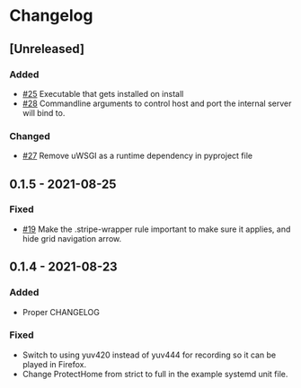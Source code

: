 # Changelog

## [Unreleased]

### Added

-   [#25](https://github.com/MetaProvide/talked/issues/25) Executable that gets installed on install
-   [#28](https://github.com/MetaProvide/talked/issues/28) Commandline arguments to control host and port the internal server will bind to.

### Changed

-   [#27](https://github.com/MetaProvide/talked/issues/27) Remove uWSGI as a runtime dependency in pyproject file

## 0.1.5 - 2021-08-25

### Fixed

-   [#19](https://github.com/MetaProvide/talked/issues/19) Make the .stripe-wrapper rule important to make sure it applies, and hide grid navigation arrow.

## 0.1.4 - 2021-08-23

### Added

-   Proper CHANGELOG

### Fixed

-   Switch to using yuv420 instead of yuv444 for recording so it can be played in Firefox.
-   Change ProtectHome from strict to full in the example systemd unit file.

